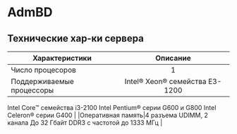 # AdmBD
## Технические хар-ки сервера
| Характеристики  |  Описание| 
| ------------- |:------------------:|
|Число процесоров|1|
|Поддерживаемые процессоры  |Intel® Xeon® семейства E3-1200
Intel Core™ семейства i3-2100
Intel Pentium® серии G600 и G800
Intel Celeron® серии G400 |
|Оперативная память|4 разъема UDIMM, 2 канала
До 32 Гбайт DDR3 с частотой до 1333  МГц  |

